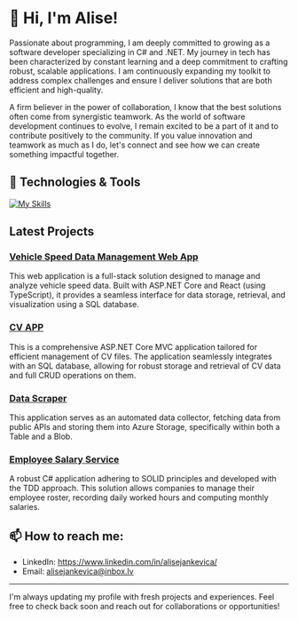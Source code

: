 # 👋 Hi, I'm Alise!

Passionate about programming, I am deeply committed to growing as a software developer specializing in C# and .NET. My journey in tech has been characterized by constant learning and a deep commitment to crafting robust, scalable applications. I am continuously expanding my toolkit to address complex challenges and ensure I deliver solutions that are both efficient and high-quality.

A firm believer in the power of collaboration, I know that the best solutions often come from synergistic teamwork. As the world of software development continues to evolve, I remain excited to be a part of it and to contribute positively to the community. If you value innovation and teamwork as much as I do, let's connect and see how we can create something impactful together.

## 🔧 Technologies & Tools
[![My Skills](https://skillicons.dev/icons?i=cs,dotnet,visualstudio,vscode,nodejs,react,vue,js,ts,html,css,azure,sqlite,bootstrap,git,github&perline=5)](https://skillicons.dev)

## Latest Projects

### <a href="https://github.com/AliseJan/car-speed-data-app.git" target="_blank">Vehicle Speed Data Management Web App</a>
This web application is a full-stack solution designed to manage and analyze vehicle speed data. Built with ASP.NET Core and React (using TypeScript), it provides a seamless interface for data storage, retrieval, and visualization using a SQL database.

### <a href="https://github.com/AliseJan/cv-app" target="_blank">CV APP</a>
This is a comprehensive ASP.NET Core MVC application tailored for efficient management of CV files. The application seamlessly integrates with an SQL database, allowing for robust storage and retrieval of CV data and full CRUD operations on them.

### <a href="https://github.com/AliseJan/data-scraper" target="_blank">Data Scraper</a>
This application serves as an automated data collector, fetching data from public APIs and storing them into Azure Storage, specifically within both a Table and a Blob.

### <a href="https://github.com/AliseJan/employee-salary-service" target="_blank">Employee Salary Service</a>
A robust C# application adhering to SOLID principles and developed with the TDD approach. This solution allows companies to manage their employee roster, recording daily worked hours and computing monthly salaries.

## 📫 How to reach me:
- LinkedIn: https://www.linkedin.com/in/alisejankevica/
- Email: alisejankevica@inbox.lv

---
I'm always updating my profile with fresh projects and experiences. Feel free to check back soon and reach out for collaborations or opportunities!
